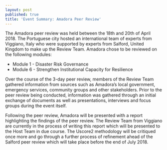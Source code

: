 ```yaml
---
layout: post
published: true
title: 'Event Summary: Amadora Peer Review'
---
```

The Amadora peer review was held between the 18th and 20th of April 2018. The Portuguese city hosted an international team of experts from Viggiano, Italy who were supported by experts from Salford, United Kingdom to make up the Review Team. Amadora chose to be reviewed on the following modules:

- Module 1 - Disaster Risk Governance
- Module 6 - Strengthen Institutional Capacity for Resilience

Over the course of the 3-day peer review, members of the Review Team gathered information from sources such as Amadora’s local government, emergency services, community groups and other stakeholders. Prior to the peer review being conducted, information was gathered through an initial exchange of documents as well as presentations, interviews and focus groups during the event itself.

Following the peer review, Amadora will be presented with a report highlighting the findings of the peer review. The Review Team from Viggiano are currently in the process of writing this report which will be presented to the Host Team in due course. The Uscore2 methodology will be critiqued once more and go through a further process of refinement ahead of the Salford peer review which will take place before the end of July 2018.
